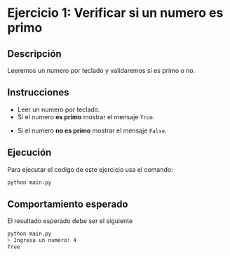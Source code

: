 # Ejercicio 1: Verificar si un numero es primo

## Descripción

Leeremos un numero por teclado y validaremos si es primo o no.

## Instrucciones

- Leer un numero por teclado.
- Si el numero **es primo** mostrar el mensaje `True`.

* Si el numero **no es primo** mostrar el mensaje `False`.

## Ejecución

Para ejecutar el codigo de este ejercicio usa el comando:

```bash
python main.py
```

## Comportamiento esperado

El resultado esperado debe ser el siguiente

```bash
python main.py
> Ingresa un numero: 4
True
```
